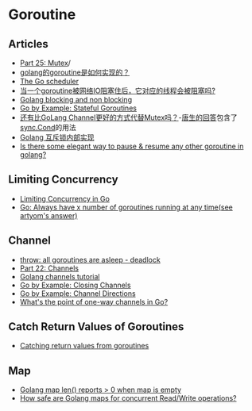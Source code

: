 # Goroutine

## Articles
* [Part 25: Mutex](https://golangbot.com/mutex)/
* [golang的goroutine是如何实现的？](http://www.zhihu.com/question/20862617)
* [The Go scheduler](http://morsmachine.dk/go-scheduler)
* [当一个goroutine被网络IO阻塞住后，它对应的线程会被阻塞吗?](https://www.zhihu.com/question/27207566)
* [Golang blocking and non blocking](https://stackoverflow.com/questions/36112445/golang-blocking-and-non-blocking)
* [Go by Example: Stateful Goroutines](https://gobyexample.com/stateful-goroutines)
* [还有比GoLang Channel更好的方式代替Mutex吗？](https://www.zhihu.com/question/27256570)-[唐生的回答](https://www.zhihu.com/question/27256570/answer/35889022)包含了[sync.Cond](https://godoc.org/sync#Cond)的用法
* [Golang 互斥锁内部实现](https://zhuanlan.zhihu.com/p/27608263)
* [Is there some elegant way to pause & resume any other goroutine in golang?](https://stackoverflow.com/questions/16101409/is-there-some-elegant-way-to-pause-resume-any-other-goroutine-in-golang/16102304#16102304)

## Limiting Concurrency
* [Limiting Concurrency in Go](http://jmoiron.net/blog/limiting-concurrency-in-go/)
* [Go: Always have x number of goroutines running at any time(see artyom's answer)](https://stackoverflow.com/questions/25306073/go-always-have-x-number-of-goroutines-running-at-any-time)

## Channel
* [throw: all goroutines are asleep - deadlock](https://stackoverflow.com/questions/12398359/throw-all-goroutines-are-asleep-deadlock)
* [Part 22: Channels](https://golangbot.com/channels/)
* [Golang channels tutorial](http://guzalexander.com/2013/12/06/golang-channels-tutorial.html)
* [Go by Example: Closing Channels](https://gobyexample.com/closing-channels)
* [Go by Example: Channel Directions](https://gobyexample.com/channel-directions)
* [What's the point of one-way channels in Go?](https://stackoverflow.com/questions/13596186/whats-the-point-of-one-way-channels-in-go)

## Catch Return Values of Goroutines
* [Catching return values from goroutines](https://stackoverflow.com/questions/20945069/catching-return-values-from-goroutines)

## Map
* [Golang map len() reports > 0 when map is empty](https://stackoverflow.com/questions/33872157/golang-map-len-reports-0-when-map-is-empty)
* [How safe are Golang maps for concurrent Read/Write operations?](https://stackoverflow.com/questions/36167200/how-safe-are-golang-maps-for-concurrent-read-write-operations)
